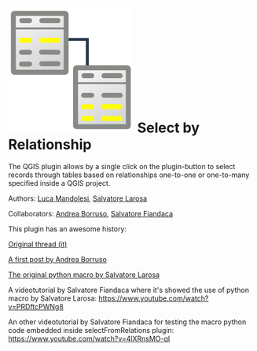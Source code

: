 # ![logo](icon.svg) Select by Relationship

The QGIS plugin allows by a single click on the plugin-button to select records through tables based on relationships one-to-one or one-to-many specified inside a QGIS project.

Authors: [Luca Mandolesi](https://github.com/pyarchinit), [Salvatore Larosa](https://github.com/slarosa)

Collaborators: [Andrea Borruso](https://github.com/aborruso), [Salvatore Fiandaca](https://github.com/pigreco)

This plugin has an awesome history:

[Original thread (it)](http://osgeo-org.1560.x6.nabble.com/QGIS-select-in-join-tabella-in-relazione-td5317093.html)

[A first post by Andrea Borruso](https://medium.com/tantotanto/qgis-selezionare-geometrie-da-una-tabella-di-attributi-correlata-bea37747a7e2)

[The original python macro by Salvatore Larosa](https://gist.github.com/slarosa/653e6d759cf0d82c2a24dcc499b094e0)

A videotutorial by Salvatore Fiandaca where it's showed the use of python macro by Salvatore Larosa:
https://www.youtube.com/watch?v=PRDftcPWNg8

An other videotutorial by Salvatore Fiandaca for testing the macro python code embedded inside selectFromRelations plugin:
https://www.youtube.com/watch?v=4lXRnsMO-qI
